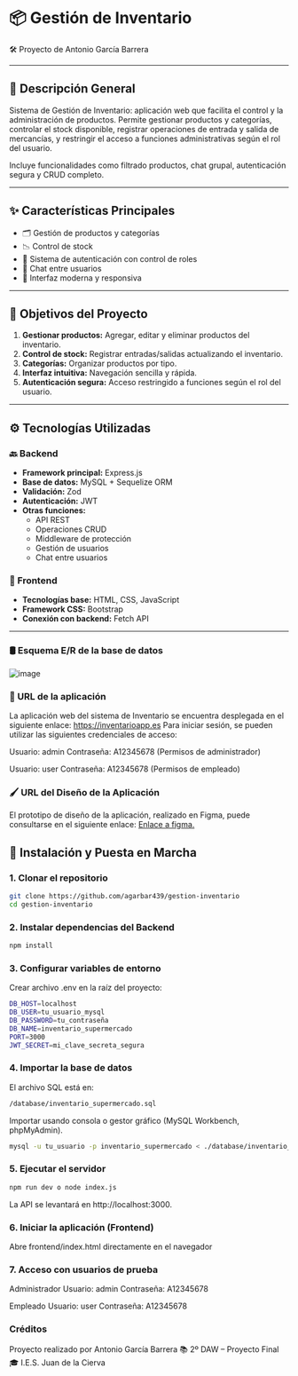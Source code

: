 # 📦 Gestión de Inventario

<aside>
🛠️ Proyecto de Antonio García Barrera
</aside>

---

## 📘 Descripción General

Sistema de Gestión de Inventario: aplicación web que facilita el control y la administración de productos. Permite gestionar productos y categorías, controlar el stock disponible, registrar operaciones de entrada y salida de mercancías, y restringir el acceso a funciones administrativas según el rol del usuario.

Incluye funcionalidades como filtrado productos, chat grupal, autenticación segura y CRUD completo.

---

## ✨ Características Principales

- 🗂️ Gestión de productos y categorías  
- 📉 Control de stock  
- 🔐 Sistema de autenticación con control de roles  
- 💬 Chat entre usuarios  
- 📱 Interfaz moderna y responsiva  

---

## 🎯 Objetivos del Proyecto

1. **Gestionar productos:** Agregar, editar y eliminar productos del inventario.  
2. **Control de stock:** Registrar entradas/salidas actualizando el inventario.  
3. **Categorías:** Organizar productos por tipo.  
4. **Interfaz intuitiva:** Navegación sencilla y rápida.  
5. **Autenticación segura:** Acceso restringido a funciones según el rol del usuario.

---

## ⚙️ Tecnologías Utilizadas

### 🔙 Backend

- **Framework principal:** Express.js  
- **Base de datos:** MySQL + Sequelize ORM  
- **Validación:** Zod  
- **Autenticación:** JWT  
- **Otras funciones:**  
  - API REST  
  - Operaciones CRUD  
  - Middleware de protección  
  - Gestión de usuarios  
  - Chat entre usuarios

### 🎨 Frontend

- **Tecnologías base:** HTML, CSS, JavaScript  
- **Framework CSS:** Bootstrap  
- **Conexión con backend:** Fetch API  

---

### 🛢️ Esquema E/R de la base de datos
![image](https://github.com/user-attachments/assets/15336e5b-fb15-408e-b20b-fb268fd2930d)


### 🔗 URL de la aplicación
La aplicación web del sistema de Inventario se encuentra desplegada en el siguiente enlace: https://inventarioapp.es
Para iniciar sesión, se pueden utilizar las siguientes credenciales de acceso:

Usuario: admin
Contraseña: A12345678
(Permisos de administrador)

Usuario: user
Contraseña: A12345678
(Permisos de empleado)

### 🖌️ URL del Diseño de la Aplicación
El prototipo de diseño de la aplicación, realizado en Figma, puede consultarse en el siguiente enlace: [Enlace a figma.](https://www.figma.com/design/KpLI0XaBdbyWF80NKSqgpK/Prototipo-Gestion-de-Inventario?node-id=0-1&t=fZ6ypwkgYWts4k8t-1)


## 🧩 Instalación y Puesta en Marcha

### 1. Clonar el repositorio

```bash
git clone https://github.com/agarbar439/gestion-inventario
cd gestion-inventario
```
### 2. Instalar dependencias del Backend
```bash
npm install
```

### 3. Configurar variables de entorno
Crear archivo .env en la raíz del proyecto:
```bash
DB_HOST=localhost
DB_USER=tu_usuario_mysql
DB_PASSWORD=tu_contraseña
DB_NAME=inventario_supermercado
PORT=3000
JWT_SECRET=mi_clave_secreta_segura

```
### 4. Importar la base de datos
El archivo SQL está en:
```bash
/database/inventario_supermercado.sql
```
Importar usando consola o gestor gráfico (MySQL Workbench, phpMyAdmin).
```bash
mysql -u tu_usuario -p inventario_supermercado < ./database/inventario_supermercado.sql
```

### 5. Ejecutar el servidor
```bash
npm run dev o node index.js
```
La API se levantará en http://localhost:3000.

### 6. Iniciar la aplicación (Frontend)
Abre frontend/index.html directamente en el navegador

### 7. Acceso con usuarios de prueba
Administrador
Usuario: admin
Contraseña: A12345678

Empleado
Usuario: user
Contraseña: A12345678

### Créditos
Proyecto realizado por Antonio García Barrera
📚 2º DAW – Proyecto Final
🎓 I.E.S. Juan de la Cierva
